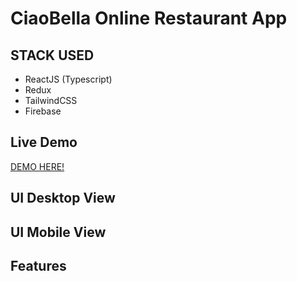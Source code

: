 # CiaoBella Online Restaurant App

## STACK USED
- ReactJS (Typescript)
- Redux
- TailwindCSS
- Firebase
## Live Demo 
<a href = "https://" >DEMO HERE!<a/>
  
## UI Desktop View



## UI Mobile View


## Features 
